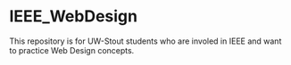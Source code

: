 # IEEE_WebDesign
This repository is for UW-Stout students who are involed in IEEE and want to practice Web Design concepts.  
